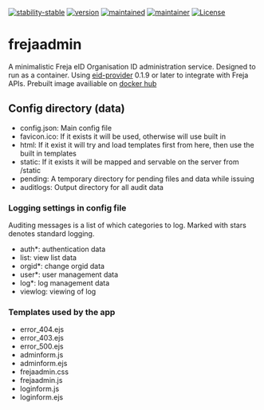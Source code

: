 [![stability-stable](https://img.shields.io/badge/stability-stable-green.svg)](#)
[![version](https://img.shields.io/badge/version-0.0.1-green.svg)](#)
[![maintained](https://img.shields.io/maintenance/yes/2020.svg)](#)
[![maintainer](https://img.shields.io/badge/maintainer-daniel%20sörlöv-blue.svg)](https://github.com/DSorlov)
[![License](https://img.shields.io/badge/License-MIT-blue.svg)](https://img.shields.io/github/license/DSorlov/frejaadmin)

# frejaadmin
A minimalistic Freja eID Organisation ID administration service. Designed to run as a container. Using [eid-provider](https://github.com/DSorlov/eid-provider) 0.1.9 or later to integrate with Freja APIs. Prebuilt image availiable on [docker hub](https://hub.docker.com/repository/docker/dsorlov/frejaadmin)

## Config directory (data)
- config.json: Main config file
- favicon.ico: If it exists it will be used, otherwise will use built in
- html: If it exist it will try and load templates first from here, then use the built in templates
- static: If it exists it will be mapped and servable on the server from /static
- pending: A temporary directory for pending files and data while issuing
- auditlogs: Output directory for all audit data

### Logging settings in config file
Auditing messages is a list of which categories to log. Marked with stars denotes standard logging.
- auth*: authentication data
- list: view list data
- orgid*: change orgid data
- user*: user management data
- log*: log management data
- viewlog: viewing of log

### Templates used by the app
- error_404.ejs
- error_403.ejs
- error_500.ejs
- adminform.js
- adminform.ejs
- frejaadmin.css
- frejaadmin.js
- loginform.js
- loginform.ejs

